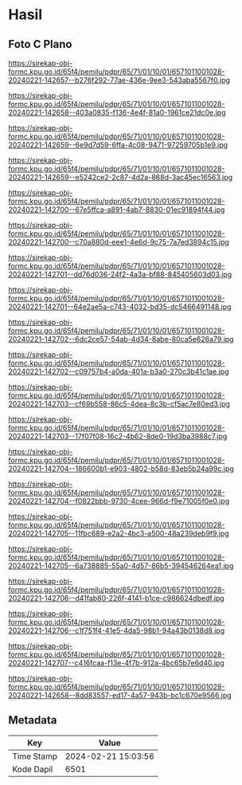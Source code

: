 # Hasil

## Foto C Plano

https://sirekap-obj-formc.kpu.go.id/65f4/pemilu/pdpr/65/71/01/10/01/6571011001028-20240221-142657--b276f292-77ae-436e-9ee3-543aba5567f0.jpg

https://sirekap-obj-formc.kpu.go.id/65f4/pemilu/pdpr/65/71/01/10/01/6571011001028-20240221-142658--403a0835-f136-4e4f-81a0-1961ce21dc0e.jpg

https://sirekap-obj-formc.kpu.go.id/65f4/pemilu/pdpr/65/71/01/10/01/6571011001028-20240221-142659--6e9d7d59-6ffa-4c08-9471-97259705b1e9.jpg

https://sirekap-obj-formc.kpu.go.id/65f4/pemilu/pdpr/65/71/01/10/01/6571011001028-20240221-142659--e5242ce2-2c87-4d2a-868d-3ac45ec16563.jpg

https://sirekap-obj-formc.kpu.go.id/65f4/pemilu/pdpr/65/71/01/10/01/6571011001028-20240221-142700--67e5ffca-a891-4ab7-8830-01ec91894f44.jpg

https://sirekap-obj-formc.kpu.go.id/65f4/pemilu/pdpr/65/71/01/10/01/6571011001028-20240221-142700--c70a880d-eee1-4e6d-9c75-7a7ed3894c15.jpg

https://sirekap-obj-formc.kpu.go.id/65f4/pemilu/pdpr/65/71/01/10/01/6571011001028-20240221-142701--dd76d036-24f2-4a3a-bf88-845405603d03.jpg

https://sirekap-obj-formc.kpu.go.id/65f4/pemilu/pdpr/65/71/01/10/01/6571011001028-20240221-142701--64e2ae5a-c743-4032-bd35-dc5466491148.jpg

https://sirekap-obj-formc.kpu.go.id/65f4/pemilu/pdpr/65/71/01/10/01/6571011001028-20240221-142702--6dc2ce57-54ab-4d34-8abe-80ca5e626a79.jpg

https://sirekap-obj-formc.kpu.go.id/65f4/pemilu/pdpr/65/71/01/10/01/6571011001028-20240221-142702--c09757b4-a0da-401a-b3a0-270c3b41c1ae.jpg

https://sirekap-obj-formc.kpu.go.id/65f4/pemilu/pdpr/65/71/01/10/01/6571011001028-20240221-142703--cf69b558-86c5-4dea-8c3b-cf5ac7e80ed3.jpg

https://sirekap-obj-formc.kpu.go.id/65f4/pemilu/pdpr/65/71/01/10/01/6571011001028-20240221-142703--17f07f08-16c2-4b62-8de0-19d3ba3988c7.jpg

https://sirekap-obj-formc.kpu.go.id/65f4/pemilu/pdpr/65/71/01/10/01/6571011001028-20240221-142704--186600b1-e903-4802-b58d-83eb5b24a99c.jpg

https://sirekap-obj-formc.kpu.go.id/65f4/pemilu/pdpr/65/71/01/10/01/6571011001028-20240221-142704--f0822bbb-9730-4cee-966d-f9e71005f0e0.jpg

https://sirekap-obj-formc.kpu.go.id/65f4/pemilu/pdpr/65/71/01/10/01/6571011001028-20240221-142705--11fbc689-e2a2-4bc3-a500-48a239deb9f9.jpg

https://sirekap-obj-formc.kpu.go.id/65f4/pemilu/pdpr/65/71/01/10/01/6571011001028-20240221-142705--6a738885-55a0-4d57-86b5-394546264ea1.jpg

https://sirekap-obj-formc.kpu.go.id/65f4/pemilu/pdpr/65/71/01/10/01/6571011001028-20240221-142706--d41fab80-226f-4141-b1ce-c986624dbedf.jpg

https://sirekap-obj-formc.kpu.go.id/65f4/pemilu/pdpr/65/71/01/10/01/6571011001028-20240221-142706--c1f751f4-41e5-4da5-98b1-94a43b0138d8.jpg

https://sirekap-obj-formc.kpu.go.id/65f4/pemilu/pdpr/65/71/01/10/01/6571011001028-20240221-142707--c416fcaa-f13e-4f7b-912a-4bc65b7e6d40.jpg

https://sirekap-obj-formc.kpu.go.id/65f4/pemilu/pdpr/65/71/01/10/01/6571011001028-20240221-142658--8dd83557-ed17-4a57-943b-bc1c670e9566.jpg


## Metadata

| Key        | Value               |
| ---------- | ------------------- |
| Time Stamp | 2024-02-21 15:03:56 |
| Kode Dapil | 6501                |



